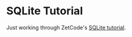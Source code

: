 SQLite Tutorial
===============

Just working through ZetCode's [SQLite tutorial](http://zetcode.com/db/sqlite/).

